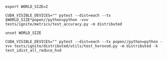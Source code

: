 `export WORLD_SIZE=2`

`CUDA_VISIBLE_DEVICES="" pytest --dist=each --tx $WORLD_SIZE*popen//python=python -vvv tests/ignite/metrics/test_accuracy.py -m distributed`

`unset WORLD_SIZE`


`CUDA_VISIBLE_DEVICES="" pytest --dist=each --tx popen//python=python -vvv tests/ignite/distributed/utils/test_horovod.py -m distributed -k test_idist_all_reduce_hvd`
